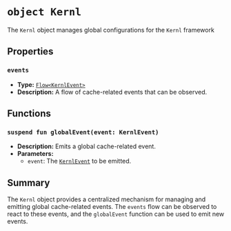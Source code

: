 # `object Kernl`

The `Kernl` object manages global configurations for the `Kernl` framework

## Properties

### `events`
- **Type:** [`Flow<KernlEvent>`](KERNL_EVENT.md)
- **Description:** A flow of cache-related events that can be observed.

## Functions

### `suspend fun globalEvent(event: KernlEvent)`
- **Description:** Emits a global cache-related event.
- **Parameters:**
    - `event`: The [`KernlEvent`](KERNL_EVENT.md) to be emitted.

## Summary

The `Kernl` object provides a centralized mechanism for managing and emitting global cache-related events. The `events`
flow can be observed to react to these events, and the `globalEvent` function can be used to emit new events.
